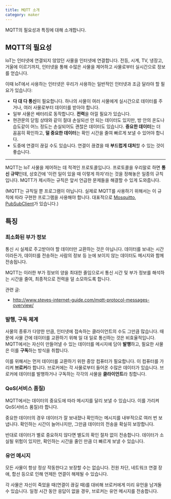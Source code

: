 ```yaml
---
title: MQTT 소개
category: maker
---
```


MQTT의 필요성과 특징에 대해 소개합니다.

## MQTT의 필요성

IoT는 인터넷에 연결되지 않았던 사물을 인터넷에 연결합니다. 전등, 시계, TV, 냉장고, 거울에 이르기까지, 인터넷을 통해 수많은 사물을 제어하고 사물로부터 실시간으로 정보를 얻습니다.

이때 IoT에서 사용하는 인터넷은 우리가 사용하는 일반적인 인터넷과 조금 달라야 할 필요가 있습니다:

- **다 대 다 통신**이 필요합니다. 하나의 사물이 여러 사물에게 실시간으로 데이터를 주거나, 여러 사물로부터 데이터를 받아야 합니다.
- 일부 사물은 배터리로 동작합니다. **전력**을 아낄 필요가 있습니다.
- 현관문의 닫힘 상태와 같이 절대 손실되선 안 되는 데이터도 있지만, 방 안의 온도나 습도같이 어느 정도는 손실되어도 괜찮은 데이터도 있습니다. **중요한 데이터**는 더 꼼꼼히 확인하고, **덜 중요한 데이터**는 확인 시간을 줄여 빠르게 보낼 수 있어야 합니다.
- 도중에 연결이 끊길 수도 있습니다. 연결이 끊겼을 때 **부드럽게 대처**할 수 있는 것이 좋습니다.

---

MQTT는 IoT 사물을 제어하는 데 적격인 프로토콜입니다. 프로토콜을 우리말로 하면 **통신 규약**인데, 상호간에 '이런 일이 있을 때 이렇게 하자'라는 것을 정해놓은 일종의 규칙입니다. MQTT가 제시하는 규칙은 앞서 언급한 문제들을 해결할 수 있게 도와줍니다.

(MQTT는 규칙일 뿐 프로그램이 아닙니다. 실제로 MQTT를 사용하기 위해서는 이 규칙에 따라 구현한 프로그램을 사용해야 합니다. 대표적으로 [Mosquitto](https://mosquitto.org), [PubSubClient](https://pubsubclient.knolleary.net/)가 있습니다.)

## 특징

### 최소화된 부가 정보

통신 시 실제로 주고받아야 할 데이터만 교환하는 것은 아닙니다. 데이터를 보내는 시간이라든가, 데이터를 전송하는 사람의 정보 등 눈에 보이지 않는 데이터도 메시지와 함께 전송됩니다.

MQTT는 이러한 부가 정보의 양을 최대한 줄임으로서 통신 시간 및 부가 정보를 해석하는 시간을 줄여, 최종적으로 전력을 덜 소모하도록 합니다.

관련 글:

- <http://www.steves-internet-guide.com/mqtt-protocol-messages-overview/>

### 발행, 구독 체계

사물의 종류가 다양한 만큼, 인터넷에 접속하는 클라이언트의 수도 그만큼 많습니다. 때문에 사물 간에 데이터를 교환하기 위해 일 대 일로 통신하는 것은 비효율적입니다. MQTT에서는 자신이 만들어낼 수 있는 데이터를 메시지에 담아 **발행**하고, 필요한 사물은 이를 **구독**하는 방식을 취합니다.

이를 위해서는 먼저 데이터를 교환하기 위한 중앙 컴퓨터가 필요합니다. 이 컴퓨터를 가리켜 **브로커**라 합니다. 브로커에는 각 사물로부터 들어온 수많은 데이터가 있습니다. 브로커에 데이터를 발행하거나 구독하는 각각의 사물을 **클라이언트**라 칭합니다.

### QoS(서비스 품질)

MQTT에서는 데이터의 중요도에 따라 메시지를 달리 보낼 수 있습니다. 이를 가리켜 QoS(서비스 품질)라 합니다.

중요한 데이터의 경우 데이터가 잘 보내졌나 확인하는 메시지를 내부적으로 여러 번 보냅니다. 확인하는 시간이 늘어나지만, 그만큼 데이터의 전송을 확실히 보장합니다.

반대로 데이터가 별로 중요하지 않다면 별도의 확인 절차 없이 전송합니다. 데이터가 소실될 위험이 있지만, 확인하는 시간을 줄인 만큼 더 빠르게 보낼 수 있습니다.

### 유언 메시지

모든 사물이 항상 정상 작동한다고 보장할 수는 없습니다. 전원 차단, 네트워크 연결 장애, 합선 등으로 인해 언제든 연결이 해제될 수 있습니다.

각 사물은 자신이 죽었을 때(연결이 끊길 때)를 대비해 브로커에게 미리 유언을 남겨둘 수 있습니다. 일정 시간 동안 응답이 없을 경우, 브로커는 유언 메시지를 전송합니다.
